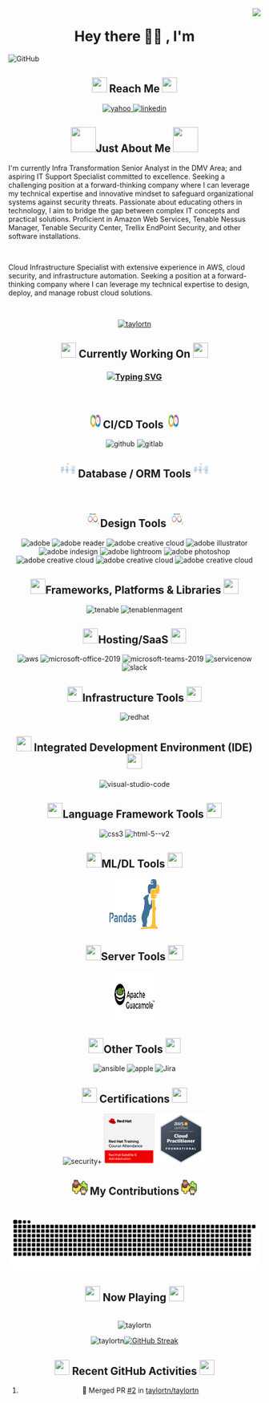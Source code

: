 <link rel="preconnect" href="https://fonts.googleapis.com">
<link rel="preconnect" href="https://fonts.gstatic.com" crossorigin>
<link href="https://fonts.googleapis.com/css2?family=BioRhyme:wght@200..800&display=swap" rel="style.css">

<!-- VISITOR'S BADGE-->

<img align="right" src="https://visitor-badge.laobi.icu/badge?page_id=taylortn.taylortn" />

<!--HEADING-->

<h1 align="center">Hey there 👋🏾 , I'm </h1>

<!--BANNER-->

![GitHub](https://github.com/taylortn/taylortn/assets/161537665/55874b4b-9910-448e-a8cd-74ec9c9eb2ed)

<!-- SOCIAL BUTTONS -->

<h2 align="center"><img width="30" height="30" src="https://img.icons8.com/?size=100&id=1TWw0QHHlt31&format=png&color=000000"/> Reach Me <img width="30" height="30" src="https://img.icons8.com/?size=100&id=1TWw0QHHlt31&format=png&color=000000"/></h2>
<!--EMAIL-->

<!--Yahoo Email-->

<div align="center">
   <a href="mailto:tanara.taylor@yahoo.com"><img width="40" height="40" src="https://img.icons8.com/?size=100&id=ZGyhlOMIhde6&format=png&color=000000" alt="yahoo"/>
   </a>
<!--LinkedIn-->
  <a target="_blank" href="https://www.linkedin.com/in/taylortanara/"><img width="50" height="50" src="https://img.icons8.com/?size=100&id=108812&format=png&color=000000" alt="linkedin"/>
  </a>
</div>
</p>
 <h2 align="center"></h2>

<!--INTRODUCTION-->

<h2 align="center">  <img width="50" height="50" src="https://img.icons8.com/?size=100&id=111416&format=png&color=000000"/>Just About Me <img width="50" height="50" src="https://img.icons8.com/?size=100&id=111416&format=png&color=000000"/></h2>
<p>
I'm currently Infra Transformation Senior Analyst in the DMV Area; and aspiring IT Support Specialist committed to excellence. Seeking a challenging position at a forward-thinking company where I can leverage my technical expertise and innovative mindset to safeguard organizational systems against security threats. Passionate about educating others in technology, I aim to bridge the gap between complex IT concepts and practical solutions. Proficient in Amazon Web Services, Tenable Nessus Manager, Tenable Security Center, Trellix EndPoint Security, and other software installations.
</p>
<br>

Cloud Infrastructure Specialist with extensive experience in AWS, cloud security, and infrastructure automation. Seeking a position at a forward-thinking company where I can leverage my technical expertise to design, deploy, and manage robust cloud solutions.<br>

<br>
<!--TROPHY ICONS-->

 <p align="center"> <a href="https://github.com/ryo-ma/github-profile-trophy"><img src="https://github-profile-trophy.vercel.app/?username=taylortn&row=2&column=4" alt="taylortn" /></a> </p>
 
 <!-- CURRENT WORKING STATUS -->

<h2 align="center"><img width="30" height="30" src="https://img.icons8.com/?size=100&id=L6MlWfmzACXP&format=png&color=000000"/> Currently Working On <img width="30" height="30" src="https://img.icons8.com/?size=100&id=L6MlWfmzACXP&format=png&color=000000"/></h2>

<h3 align="center">

<a href="https://git.io/typing-svg"><img src="https://readme-typing-svg.demolab.com?font=Fira+Code&size=16&pause=50&multiline=true&random=false&width=700&height=350&lines=-+Comparing+Scans+from+Tenable+Security+Center+with+RHEL%2FWINDOW+instances;+-+Automation+of+EBS+and+AMI+Snapshots;-+Created+KMS+Keys+for+Instances;+-+Encryption+of+EBS+Volume;-+Update+Nessus+Agents;-+Updating+Versions;-+GUI+is+up+%26+accessible;-+Health+Checks+to+the+AWS+System;-+Create+Alarms+to+be+emailed+up+CPU+Utilization;-+Installing+Ansible+Playbook+on+Instances;-+Deploy+instances+to+Trellix;-+Adding+%26+removing+NACL;-+Creating+ALBs;-+Creating+new+VPCs;-+Creating+STIG+Checklists" alt="Typing SVG" /></a>
</h3>

<!-- CI/CD ICONS-->

<br>
<h2 align="center"> <img width="30" height="30" src="https://github.com/taylortn/taylortn/blob/main/images/ci.cd%20pipeline.png"/>CI/CD Tools <img width="30" height="30" src="https://github.com/taylortn/taylortn/blob/main/images/ci.cd%20pipeline.png"/> </h2>
<div align="center">

<!--GitHub--> 
 
<img width="100" height="100" src="https://img.icons8.com/clouds/100/github.png" alt="github"/>
 
<!-- GitLab  --> 

<img width="100" height="100" src="https://img.icons8.com/color/100/gitlab.png" alt="gitlab"/>

<!-- DATABASE / ORM ICONS-->

<br>
<h2 align="center"> <img width="30" height="30" src="https://github.com/taylortn/taylortn/blob/main/images/orm.png"/> Database / ORM Tools <img width="30" height="30" src="https://github.com/taylortn/taylortn/blob/main/images/orm.png"/> </h2>
<div align="center">

<!-- DESIGN ICONS-->

<br>
<h2 align="center"> <img width="30" height="30" src="https://github.com/taylortn/taylortn/blob/main/images/IN_DEsignthinking_Cover-1.png"/>Design Tools <img width="30" height="30" src="https://github.com/taylortn/taylortn/blob/main/images/IN_DEsignthinking_Cover-1.png"/> </h2>
<div align="center">

<!-- ADOBE  -->

<img width="100" height="100" src="https://img.icons8.com/?size=100&id=gav46YArUSy1&format=png&color=000000" alt="adobe"/>

<!-- ADOBE ACROBAT READER  -->

<img width="100" height="100" src="https://img.icons8.com/?size=100&id=rZObyIJRui2T&format=png&color=000000" alt="adobe reader"/>

<!--CREATIVE CLOUD-->
 
<img width="100" height="100" src="https://img.icons8.com/?size=100&id=41359&format=png&color=000000" alt="adobe creative cloud"/>

<!-- ADOBE ILLUSTARTOR  -->

<img width="100" height="100" src="https://img.icons8.com/?size=100&id=13631&format=png&color=000000" alt="adobe illustrator"/>

<!-- ADOBE INDESIGN  -->

<img width="100" height="100" src="https://img.icons8.com/?size=100&id=13675&format=png&color=000000" alt="adobe indesign"/>

<!-- ADOBE LIGHTROOM  -->

<img width="100" height="100" src="https://img.icons8.com/?size=100&id=cAVP5AOANxnf&format=png&color=000000" alt="adobe lightroom"/>

<!-- ADOBE PHOTSHOP  -->

<img width="100" height="100" src="https://img.icons8.com/?size=100&id=13677&format=png&color=000000" alt="adobe photoshop"/>

<!--CREATIVE CLOUD-->
 
<img width="100" height="100" src="https://img.icons8.com/?size=100&id=omuSvqfyybfC&format=png&color=000000" alt="adobe creative cloud"/>

<!--GIMP-->
 
<img width="100" height="100" src="https://img.icons8.com/?size=100&id=41359&format=png&color=000000" alt="adobe creative cloud"/>

<!--INKSCAPE-->
 
<img width="100" height="100" src="https://img.icons8.com/?size=100&id=TiCZ0GzuDmrw&format=png&color=000000" alt="adobe creative cloud"/>

<!-- FRAMEWORKS,PLATFORMS & LIBRARIES ICONS-->

<br>
<h2 align="center"> <img width="30" height="30" src="https://img.icons8.com/?size=100&id=2385&format=png&color=000000"/>Frameworks, Platforms & Libraries <img width="30" height="30" src="https://img.icons8.com/?size=100&id=2385&format=png&color=000000"/> </h2>
<div align="center">

<!-- TENABLE SECURITY CENTER  -->

<img width="100" height="100" src="https://images.g2crowd.com/uploads/product/image/social_landscape/social_landscape_a56946b0f7cacc09a4f3e6844fd08b04/tenable-security-center.png" alt="tenable"/>

<!-- TENABLE NESSUS MANAGER  -->

<img width="100" height="100" src="https://www.access42.nl/wp-content/uploads/2020/01/nessus-logo.png" alt="tenablenmagent"/>

<!-- HOSTING/SaaS-->

<br>
<h2 align="center"> <img width="30" height="30" src="https://img.icons8.com/?size=100&id=XQNO7wSRlbm3&format=png&color=000000"/>Hosting/SaaS <img width="30" height="30" src="https://img.icons8.com/?size=100&id=XQNO7wSRlbm3&format=png&color=000000"/> </h2>
<div align="center">

<!--AWS-->
 
<img width="100" height="100" src="https://img.icons8.com/external-tal-revivo-shadow-tal-revivo/100/external-amazon-web-services-a-subsidiary-of-amazon-that-provides-on-demand-cloud-computing-logo-shadow-tal-revivo.png" alt="aws"/>

<!-- MICROSOFT OFFICE  --> 
 
<img width="100" height="100" src="https://img.icons8.com/fluency/100/microsoft-office-2019.png" alt="microsoft-office-2019"/>

<!-- MICROSOFT TEAMS  -->

<img width="100" height="100" src="https://img.icons8.com/fluency/100/microsoft-teams-2019.png" alt="microsoft-teams-2019"/>

<!-- SERVICE NOW  -->

<img width="100" height="100" src="https://seeklogo.com/images/S/servicenow-agent-logo-F71A6DAFCE-seeklogo.com.png" alt="servicenow"/>

<!-- SLACK  -->

<img width="100" height="100" src="https://img.icons8.com/?size=100&id=nJcA2q1aR7KO&format=png&color=000000" alt="slack"/>

<!-- INFRASTRUCTURE TOOLS -->

<br>
<h2 align="center"> <img width="30" height="30" src="https://img.icons8.com/?size=100&id=ebPQoT8q00pt&format=png&color=000000"/>Infrastructure Tools <img width="30" height="30" src="https://img.icons8.com/?size=100&id=ebPQoT8q00pt&format=png&color=000000"/> </h2>
<div align="center">

<!--RED HAT-->

<img width="100" height="100" src="https://img.icons8.com/?size=100&id=17847&format=png&color=000000" alt="redhat"/>

<!-- IDE TOOLS -->
<br>
<h2 align="center"> <img width="30" height="30" src="https://img.icons8.com/?size=100&id=rPAHs7H1vriV&format=png&color=000000"/> Integrated Development Environment (IDE) <img width="30" height="30" src="https://img.icons8.com/?size=100&id=rPAHs7H1vriV&format=png&color=000000"/> </h2>
<div align="center">

<!-- VISUAL STUDIO CODE  --> 

<img width="100" height="100" src="https://img.icons8.com/fluency/100/visual-studio-code-2019.png" alt="visual-studio-code"/>

<!--LANGUAGE ICONS-->

<br>
<h2 align="center"> <img width="30" height="30" src="https://img.icons8.com/?size=100&id=G0rXjLTKU0Ye&format=png&color=000000"/>Language Framework Tools <img width="30" height="30" src="https://img.icons8.com/?size=100&id=G0rXjLTKU0Ye&format=png&color=000000"/> </h2>
<div align="center">

<!-- CSS3  --> 
 
<img width="100" height="100" src="https://img.icons8.com/color/48/css3.png" alt="css3"/>

<!-- HTML5  --> 

<img width="100" height="100" src="https://img.icons8.com/color/100/html-5--v2.png" alt="html-5--v2"/>

<!-- ML/DL ICONS-->

<br>
<h2 align="center"> <img width="30" height="30" src="https://img.icons8.com/?size=100&id=NL90I8YT1YnN&format=png&color=000000"/>ML/DL Tools <img width="30" height="30" src="https://img.icons8.com/?size=100&id=NL90I8YT1YnN&format=png&color=000000"/> </h2>
<div align="center">

<!-- PANDAS  --> 
 
<img width="100" height="100" src="https://github.com/taylortn/taylortn/blob/main/images/pandas_logo.png" alt="css3"/>

<!-- SERVER ICONS-->

<br>
<h2 align="center"> <img width="30" height="30" src="https://img.icons8.com/?size=100&id=43653&format=png&color=000000"/>Server Tools <img width="30" height="30" src="https://img.icons8.com/?size=100&id=43653&format=png&color=000000"/> </h2>
<div align="center">

<!-- APACHE GUACAMOLE  -->

<img width="100" height="100" src="https://github.com/taylortn/taylortn/blob/main/images/apache%20guac3.png" alt="guacamole"/>

<!-- OTHERS ICONS-->

<br>
<h2 align="center"> <img width="30" height="30" src="https://img.icons8.com/?size=100&id=cc3cXGydaPtm&format=png&color=000000"/>Other Tools <img width="30" height="30" src="https://img.icons8.com/?size=100&id=cc3cXGydaPtm&format=png&color=000000"/> </h2>
<div align="center">

 <!-- ANSIBLE  -->

<img width="100" height="100" src="https://levelupla.io/wp-content/uploads/2020/05/ansiblelogo.png" alt="ansible"/>

<!-- APPLE  -->

<img width="100" height="100" src="https://img.icons8.com/?size=100&id=uoRwwh0lz3Jp&format=png&color=000000" alt="apple"/>

<!-- JIRA  --> 

<img width="100" height="100" src="https://img.icons8.com/?size=100&id=oROcPah5ues6&format=png&color=000000" alt="Jira"/>

<br>

<!--CERTIFICATIONS-->

<h2 align="center"><img width="30" height="30" src="https://img.icons8.com/?size=100&id=dvsOEzqniDma&format=png&color=000000"/> Certifications <img width="30" height="30" src="https://img.icons8.com/?size=100&id=dvsOEzqniDma&format=png&color=000000"/></h2>

<img width="100" height="100" src="https://images.credly.com/images/131de2f5-03f5-40a7-bcce-f9ae49e3979c/twitter_thumb_201604_CompTIA_Security_2B.png" alt="security+"/>

<img width="100" height="100" src="https://github.com/taylortn/taylortn/blob/main/images/Red_Hat_Satellite_6_Administration.png" alt="satellite"/>

<img width="100" height="100" src="https://github.com/taylortn/taylortn/blob/main/images/Cloud%20Practioner.png" alt="AWS Cloud Practitioner"/>

<br>
 <h2 align="center"><img width="30" height="30" src="https://github.com/taylortn/taylortn/blob/main/images/contribution.png"/> My Contributions <img width="30" height="30" src="https://github.com/taylortn/taylortn/blob/main/images/contribution.png"/></align></h2>
 <br>
 <img alt="snake eating my contributions" src="https://raw.githubusercontent.com/taylortn/taylortn/output/github-contribution-grid-snake.svg" /> <br/>
 </div>
 
 <h2 align="center"><img width="30" height="30" src="https://img.icons8.com/?size=100&id=52979&format=png&color=000000"/> Now Playing <img width="30" height="30" src="https://img.icons8.com/?size=100&id=52979&format=png&color=000000"/></h2>

<!-- [![Spotify](https://now-playing-two-sigma.vercel.app/)]

[![Spotify](https://now-playing-m9oyoonsv-tanara-taylors-projects.vercel.app)] -->
<br>
<!--
 <details>
 <summary>⚡ GitHub Stats</summary>
  </details>
 -->
 <div align="center">
<img src="https://github-readme-stats.vercel.app/api/top-langs?username=taylortn&show_icons=true&locale=en&layout=compact" alt="taylortn" /><p>
<img src="https://github-readme-stats.vercel.app/api?username=taylortn&show_icons=true&locale=en" alt="taylortn" /><a href="https://git.io/streak-stats"><img src="https://streak-stats.demolab.com?user=taylortn&date_format=j%20M%5B%20Y%5D" alt="GitHub Streak" /></a>
</div>

<!-- ![Ta'Nara's GitHub stats](https://github-readme-stats-ebon-chi.vercel.app/api?username=taylortn&show_icons=true&theme=radical)
</div> -->

 <h2 align="center"></h2>

<h2 align="center"><img width="30" height="30" src="https://img.icons8.com/?size=100&id=81155&format=png&color=000000Recent"/> Recent GitHub Activities <img width="30" height="30" src="https://img.icons8.com/?size=100&id=81155&format=png&color=000000"/>
</h2>

<!--START_SECTION:activity-->
1. 🎉 Merged PR [#2](https://github.com/taylortn/taylortn/pull/2) in [taylortn/taylortn](https://github.com/taylortn/taylortn)
<!--END_SECTION:activity-->
